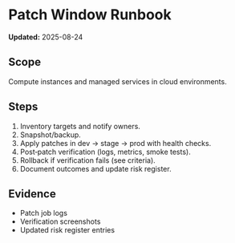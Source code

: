 # Patch Window Runbook

**Updated:** 2025-08-24

## Scope
Compute instances and managed services in cloud environments.

## Steps
1. Inventory targets and notify owners.
2. Snapshot/backup.
3. Apply patches in dev → stage → prod with health checks.
4. Post‑patch verification (logs, metrics, smoke tests).
5. Rollback if verification fails (see criteria).
6. Document outcomes and update risk register.

## Evidence
- Patch job logs
- Verification screenshots
- Updated risk register entries
